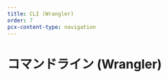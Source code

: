 ```yaml
---
title: CLI (Wrangler)
order: 7
pcx-content-type: navigation
---
```


# コマンドライン (Wrangler)

<DirectoryListing path="/cli-wrangler"/>
